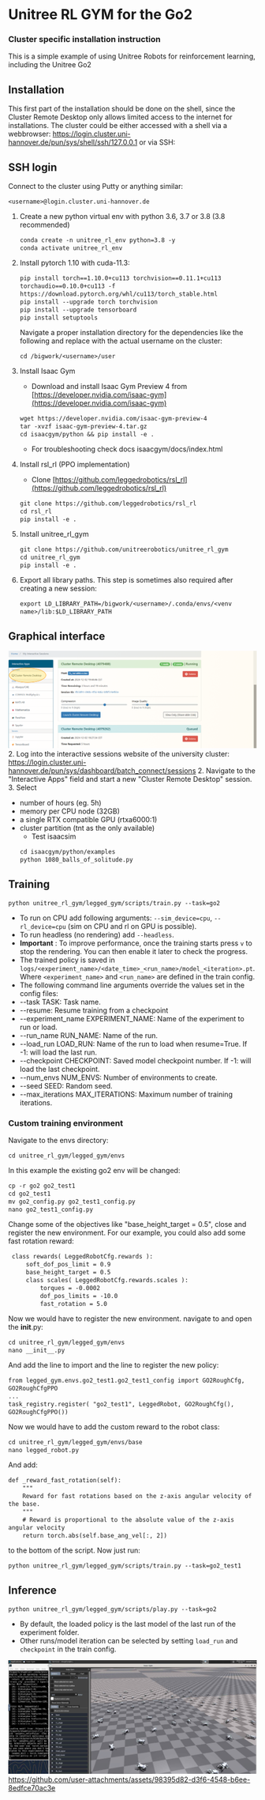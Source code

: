 # Unitree RL GYM for the Go2
### Cluster specific installation instruction


This is a simple example of using Unitree Robots for reinforcement learning, including the Unitree Go2

## Installation
This first part of the installation should be done on the shell, since the Cluster Remote Desktop only allows limited access to the internet for installations.
The cluster could be either accessed with a shell via a webbrowser: https://login.cluster.uni-hannover.de/pun/sys/shell/ssh/127.0.0.1 or via SSH:
## SSH login
   Connect to the cluster using Putty or anything similar:
   ```
   <username>@login.cluster.uni-hannover.de
   ```
1. Create a new python virtual env with python 3.6, 3.7 or 3.8 (3.8 recommended)
   ```
   conda create -n unitree_rl_env python=3.8 -y
   conda activate unitree_rl_env
   ```
2. Install pytorch 1.10 with cuda-11.3:
   ```
   pip install torch==1.10.0+cu113 torchvision==0.11.1+cu113 torchaudio==0.10.0+cu113 -f https://download.pytorch.org/whl/cu113/torch_stable.html
   pip install --upgrade torch torchvision
   pip install --upgrade tensorboard
   pip install setuptools
   ```
   Navigate a proper installation directory for the dependencies like the following and replace <username> with the actual username on the cluster:
   ```
   cd /bigwork/<username>/user
   ```
3. Install Isaac Gym

   - Download and install Isaac Gym Preview 4 from [https://developer.nvidia.com/isaac-gym](https://developer.nvidia.com/isaac-gym)
   ```
   wget https://developer.nvidia.com/isaac-gym-preview-4
   tar -xvzf isaac-gym-preview-4.tar.gz
   cd isaacgym/python && pip install -e .
   ```
   - For troubleshooting check docs isaacgym/docs/index.html
4. Install rsl_rl (PPO implementation)

   - Clone [https://github.com/leggedrobotics/rsl_rl](https://github.com/leggedrobotics/rsl_rl)
   ```
   git clone https://github.com/leggedrobotics/rsl_rl
   cd rsl_rl
   pip install -e .
   ```

5. Install unitree_rl_gym
   ```
   git clone https://github.com/unitreerobotics/unitree_rl_gym
   cd unitree_rl_gym
   pip install -e .
   ```
6. Export all library paths. This step is sometimes also required after creating a new session:
   ```
   export LD_LIBRARY_PATH=/bigwork/<username>/.conda/envs/<venv name>/lib:$LD_LIBRARY_PATH
   ```
## Graphical interface

![Isaac Gym Setup](figures/instruction_1.png)
2. Log into the interactive sessions website of the university cluster:
https://login.cluster.uni-hannover.de/pun/sys/dashboard/batch_connect/sessions
2. Navigate to the "Interactive Apps" field and start a new "Cluster Remote Desktop" session.
3. Select
* number of hours (eg. 5h)
* memory per CPU node (32GB)
* a single RTX compatible GPU (rtxa6000:1)
* cluster partition (tnt as the only available)
   - Test isaacsim 
   ```
   cd isaacgym/python/examples
   python 1080_balls_of_solitude.py
   ```
## Training
   ```
   python unitree_rl_gym/legged_gym/scripts/train.py --task=go2
   ```

   * To run on CPU add following arguments: `--sim_device=cpu`, `--rl_device=cpu` (sim on CPU and rl on GPU is possible).
   * To run headless (no rendering) add `--headless`.
   * **Important** : To improve performance, once the training starts press `v` to stop the rendering. You can then enable it later to check the progress.
   * The trained policy is saved in `logs/<experiment_name>/<date_time>_<run_name>/model_<iteration>.pt`. Where `<experiment_name>` and `<run_name>` are defined in the train config.
   * The following command line arguments override the values set in the config files:
   * --task TASK: Task name.
   * --resume: Resume training from a checkpoint
   * --experiment_name EXPERIMENT_NAME: Name of the experiment to run or load.
   * --run_name RUN_NAME: Name of the run.
   * --load_run LOAD_RUN: Name of the run to load when resume=True. If -1: will load the last run.
   * --checkpoint CHECKPOINT: Saved model checkpoint number. If -1: will load the last checkpoint.
   * --num_envs NUM_ENVS: Number of environments to create.
   * --seed SEED: Random seed.
   * --max_iterations MAX_ITERATIONS: Maximum number of training iterations.
### Custom training environment
   Navigate to the envs directory:
   ```
   cd unitree_rl_gym/legged_gym/envs
   ```
   In this example the existing go2 env will be changed:
   ```
   cp -r go2 go2_test1
   cd go2_test1
   mv go2_config.py go2_test1_config.py
   nano go2_test1_config.py
   ```
   Change some of the objectives like "base_height_target = 0.5", close and register the new environment.
   For our example, you could also add some fast rotation reward:
   ```
    class rewards( LeggedRobotCfg.rewards ):
        soft_dof_pos_limit = 0.9
        base_height_target = 0.5
        class scales( LeggedRobotCfg.rewards.scales ):
            torques = -0.0002
            dof_pos_limits = -10.0
            fast_rotation = 5.0
   ```
   Now we would have to register the new environment. navigate to and open the __init__.py:
   ```
   cd unitree_rl_gym/legged_gym/envs
   nano __init__.py
   ```
   And add the line to import and the line to register the new policy:
   ```
   from legged_gym.envs.go2_test1.go2_test1_config import GO2RoughCfg, GO2RoughCfgPPO
   ...
   task_registry.register( "go2_test1", LeggedRobot, GO2RoughCfg(), GO2RoughCfgPPO())
   ```
   Now we would have to add the custom reward to the robot class:
   ```
   cd unitree_rl_gym/legged_gym/envs/base
   nano legged_robot.py
   ```
   And add:
   ```
   def _reward_fast_rotation(self):
       """
       Reward for fast rotations based on the z-axis angular velocity of the base.
       """
       # Reward is proportional to the absolute value of the z-axis angular velocity
       return torch.abs(self.base_ang_vel[:, 2])
   ```
   to the bottom of the script. Now just run:
   ```
   python unitree_rl_gym/legged_gym/scripts/train.py --task=go2_test1
   ```
## Inference
   ```
   python unitree_rl_gym/legged_gym/scripts/play.py --task=go2
   ```

   * By default, the loaded policy is the last model of the last run of the experiment folder.
   * Other runs/model iteration can be selected by setting `load_run` and `checkpoint` in the train config.

   ![Isaac Gym Setup](figures/instruction_2.png)
   https://github.com/user-attachments/assets/98395d82-d3f6-4548-b6ee-8edfce70ac3e

